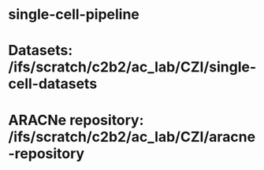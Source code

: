 # single-cell-pipeline

# Datasets: /ifs/scratch/c2b2/ac_lab/CZI/single-cell-datasets
# ARACNe repository: /ifs/scratch/c2b2/ac_lab/CZI/aracne-repository
